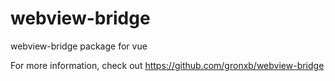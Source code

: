 # webview-bridge

webview-bridge package for vue

For more information, check out https://github.com/gronxb/webview-bridge
